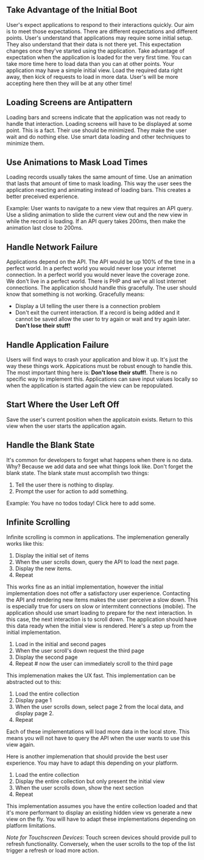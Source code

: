 ## Take Advantage of the Initial Boot

User's expect applications to respond to their interactions quickly. Our
aim is to meet those expectations. There are different expectations and
different points. User's understand that applications may require some
initial setup. They also understand that their data is not there yet.
This expectation changes once they've started using the application.
Take advantage of expectation when the application is loaded for the
very first time. You can take more time here to load data than you can
at other points. Your application may have a simple initial view. Load
the required data right away, then kick of requests to load in more
data. User's will be more accepting here then they will be at any other
time!

## Loading Screens are Antipattern

Loading bars and screens indicate that the application was not ready to
handle that interaction. Loading screens will have to be displayed at
some point. This is a fact. Their use should be minimized. They make the
user wait and do nothing else. Use smart data loading and other
techniques to minimize them.

## Use Animations to Mask Load Times

Loading records usually takes the same amount of time. Use an animation
that lasts that amount of time to mask loading. This way the user sees
the application reacting and animating instead of loading bars. This
creates a better preceived experience.

Example: User wants to navigate to a new view that requires an API
query. Use a sliding animation to slide the current view out and the new
view in while the record is loading. If an API query takes 200ms, then
make the animation last close to 200ms.

## Handle Network Failure

Applications depend on the API. The API would be up 100% of the time in
a perfect world. In a perfect world you would never lose your internet
connection. In a perfect world you would never leave the coverage zone.
We don't live in a perfect world. There is PHP and we've all lost
internet connections. The application should handle this gracefully. The
user should know that something is not working. Gracefully means:

* Display a UI telling the user there is a connection problem
* Don't exit the current interaction. If a record is being added and it
  cannot be saved allow the user to try again or wait and try again
  later. **Don't lose their stuff!**

## Handle Application Failure

Users will find ways to crash your application and blow it up. It's just
the way these things work. Appications must be robust enough to handle
this. The most important thing here is: **Don't lose their stuff!**.
There is no specific way to implement this. Applications can save input
values locally so when the application is started again the view can be
repopulated.

## Start Where the User Left Off

Save the user's current position when the applicatoin exists. Return to
this view when the user starts the application again.

## Handle the Blank State

It's common for developers to forget what happens when there is no data.
Why? Because we add data and see what things look like. Don't forget the
blank state. The blank state must accomplish two things:

1. Tell the user there is nothing to display.
2. Prompt the user for action to add something.

Example: You have no todos today! Click here to add some.

## Infinite Scrolling

Infinite scrolling is common in applications. The implemenation
generally works like this:

1. Display the initial set of items
2. When the user scrolls down, query the API to load the next page.
3. Display the new items.
4. Repeat

This works fine as an initial implementation, however the initial
implementation does not offer a satisfactory user experience. Contacting
the API and rendering new items makes the user perceive a slow down.
This is especially true for users on slow or intermitent connections
(mobile). The application should use smart loading to prepare for the
next interaction. In this case, the next interaction is to scroll down.
The application should have this data ready when the initial view is
rendered. Here's a step up from the initial implementation.

1. Load in the initial and second pages
2. When the user scroll's down request the third page
3. Display the second page
4. Repeat # now the user can immediately scroll to the third page

This implemenation makes the UX fast. This implementation can be
abstracted out to this:

1. Load the entire collection
2. Display page 1
3. When the user scrolls down, select page 2 from the local data, and
   display page 2.
4. Repeat

Each of these implementations will load more data in the local store.
This means you will not have to query the API when the user wants to use
this view again.

Here is another implemenation that should provide the best user
experience. You may have to adapt this depending on your platform.

1. Load the entire collection
2. Display the entire collection but only present the initial view
3. When the user scrolls down, show the next section
4. Repeat

This implementation assumes you have the entire collection loaded and
that it's more performant to display an existing hidden view vs generate
a new view on the fly. You will have to adapt these implementations
depending on platform limitations.

*Note for Touchscreen Devices*: Touch screen devices should provide
pull to refresh functionality. Conversely, when the user scrolls to the
top of the list trigger a refresh or load more action.
